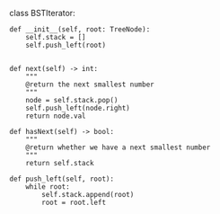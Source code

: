 class BSTIterator:

    def __init__(self, root: TreeNode):
        self.stack = []
        self.push_left(root)
        

    def next(self) -> int:
        """
        @return the next smallest number
        """
        node = self.stack.pop()
        self.push_left(node.right)
        return node.val

    def hasNext(self) -> bool:
        """
        @return whether we have a next smallest number
        """
        return self.stack
        
    def push_left(self, root):
        while root:
            self.stack.append(root)
            root = root.left